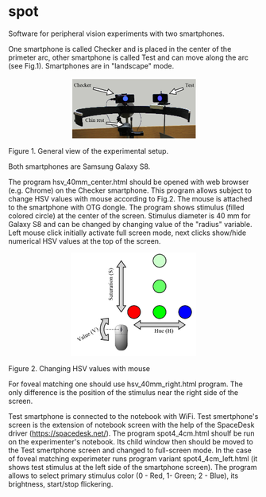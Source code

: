 # spot
Software for peripheral vision experiments with two smartphones.

One smartphone is called Checker and is placed in the center of the primeter arc,
other smartphone is called Test and can move along the arc (see Fig.1). Smartphones are in "landscape" mode.

<p align="center">
<img src="https://github.com/abelokopytov/spot/raw/master/figs/fig_1.png" width=50%>

Figure 1. General view of the experimental setup.
</p>


Both smartphones are Samsung Galaxy S8.

The program hsv_40mm_center.html should be opened with web browser (e.g. Chrome) on the Checker smartphone.
This program allows subject to change HSV values with mouse according to Fig.2.
The mouse is attached to the smartphone with OTG dongle.
The program shows stimulus (filled colored circle) at the center of the screen.
Stimulus diameter is 40 mm for Galaxy S8 and can be changed by changing value of the "radius" variable.
Left mouse click initially activate full screen mode, next clicks show/hide numerical HSV values at the top of the screen. 

<p align="center">
<img src="https://github.com/abelokopytov/spot/raw/master/figs/fig_2.png" width=50%>

Figure 2. Changing HSV values with mouse
</p>

For foveal matching one should use hsv_40mm_right.html program.
The only difference is the position of the stimulus near the right side of the screen.

Test smartphone is connected to the notebook with WiFi.
Test smertphone's screen is the extension of notebook screen with the help of the SpaceDesk driver (https://spacedesk.net/).
The program spot4_4cm.html shoulf be run on the experimenter's notebook.
Its child window then should be moved to the Test smertphone screen and changed to full-screen mode.
In the case of foveal matching experimeter runs program variant spot4_4cm_left.html (it shows test stimulus at the left side of the smartphone screen).
The program allows to select primary stimulus color (0 - Red, 1- Green; 2 - Blue), its brightness, start/stop flickering.
